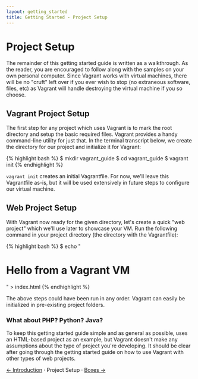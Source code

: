 ```yaml
---
layout: getting_started
title: Getting Started - Project Setup
---
```

# Project Setup

The remainder of this getting started guide is written as a walkthrough.
As the reader, you are encouraged to follow along with the samples on your own
personal computer. Since Vagrant works with virtual machines, there will be no
"cruft" left over if you ever wish to stop (no extraneous software, files, etc)
as Vagrant will handle destroying the virtual machine if you so choose.

## Vagrant Project Setup

The first step for any project which uses Vagrant is to mark the root directory
and setup the basic required files. Vagrant provides a handy command-line utility
for just that. In the terminal transcript below, we create the directory for our
project and initialize it for Vagrant:

{% highlight bash %}
$ mkdir vagrant_guide
$ cd vagrant_guide
$ vagrant init
{% endhighlight %}

`vagrant init` creates an initial Vagrantfile. For now, we'll leave this Vagrantfile
as-is, but it will be used extensively in future steps to configure our virtual
machine.

## Web Project Setup

With Vagrant now ready for the given directory, let's create a quick "web project"
which we'll use later to showcase your VM. Run the following command in your
project directory (the directory with the Vagrantfile):

{% highlight bash %}
$ echo "<h1>Hello from a Vagrant VM</h1>" > index.html
{% endhighlight %}

The above steps could have been run in any order. Vagrant can easily be initialized
in pre-existing project folders.

<div class="info">
  <h3>What about PHP? Python? Java?</h3>
  <p>
    To keep this getting started guide simple and as general as possible,
    uses an HTML-based project as an example, but Vagrant doesn't make
    any assumptions about the type of project you're developing. It should
    be clear after going through the getting started guide on how to use Vagrant
    with other types of web projects.
  </p>
</div>

[&larr; Introduction](/docs/getting-started/introduction.html) &middot; Project Setup &middot; [Boxes &rarr;](/docs/getting-started/boxes.html)
